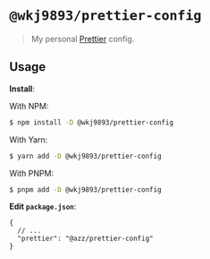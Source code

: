 # `@wkj9893/prettier-config`

> My personal [Prettier](https://prettier.io) config.

## Usage

**Install**:

With NPM:

```bash
$ npm install -D @wkj9893/prettier-config
```

With Yarn:

```bash
$ yarn add -D @wkj9893/prettier-config
```

With PNPM:

```bash
$ pnpm add -D @wkj9893/prettier-config
```

**Edit `package.json`**:

```jsonc
{
  // ...
  "prettier": "@azz/prettier-config"
}
```